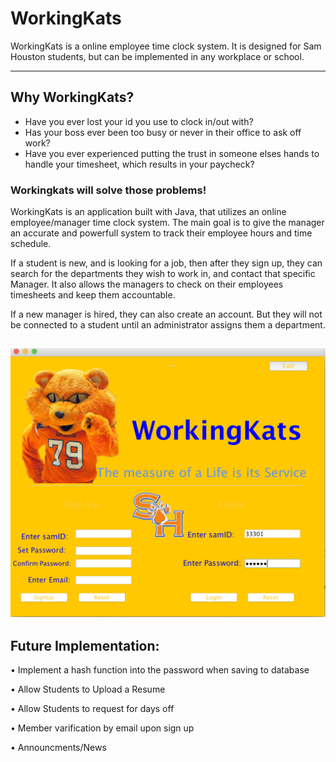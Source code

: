 # WorkingKats

WorkingKats is a online employee time clock system. It is designed for Sam Houston students, but can be implemented in any workplace or school.

------

## Why WorkingKats?

- Have you ever lost your id you use to clock in/out with?
- Has your boss ever been too busy or never in their office to ask off work?
- Have you ever experienced putting the trust in someone elses hands to handle your timesheet, which results in your paycheck?

### Workingkats will solve those problems!

WorkingKats is an application built with Java, that utilizes an online employee/manager time clock system.  The main goal is to give the manager an accurate and powerfull system to track their employee hours and time schedule.

If a student is new, and is looking for a job, then after they sign up, they can search for the departments they wish to work in, and contact that specific Manager. It also allows the managers to check on their employees timesheets and keep them accountable.

If a new manager is hired, they can also create an account. But they will not be connected to a student until an administrator assigns them a department.

## [![alt text](https://github.com/azamzow/Online-TImeSheet-Application/raw/master/login.png)](https://github.com/azamzow/Online-TImeSheet-Application/blob/master/login.png)

## 				Future Implementation:

•  Implement a hash function into the password when saving to database

• Allow Students to Upload a Resume

• Allow Students to request for days off

• Member varification by email upon sign up

• Announcments/News
